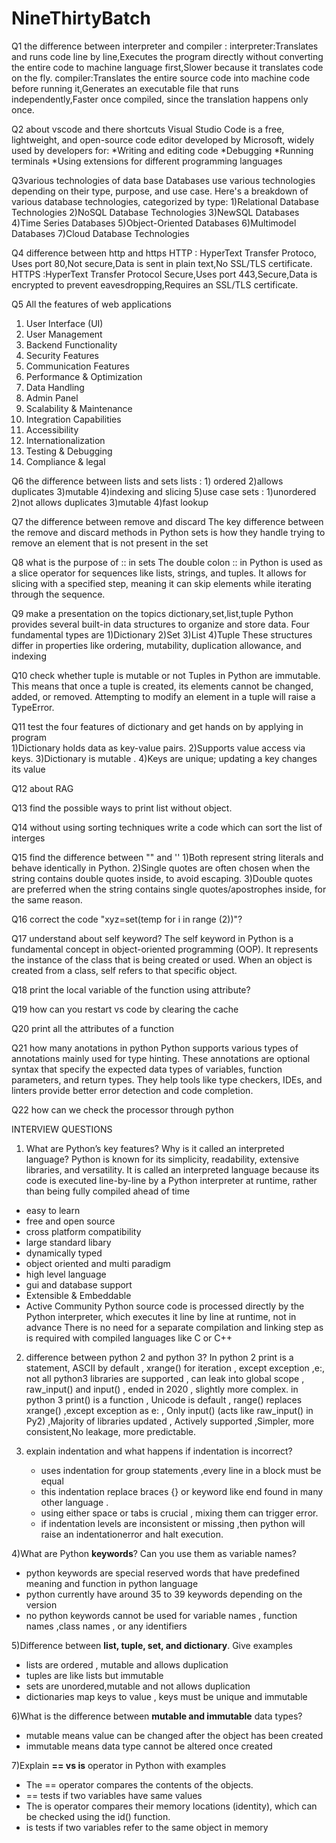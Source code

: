 # NineThirtyBatch

Q1 the difference between interpreter and compiler :
interpreter:Translates and runs code line by line,Executes the program directly without converting the entire code to machine language first,Slower because it translates code on the fly.
compiler:Translates the entire source code into machine code before running it,Generates an executable file that runs independently,Faster once compiled, since the translation happens only once.

Q2 about vscode and there shortcuts
Visual Studio Code is a free, lightweight, and open-source code editor developed by Microsoft, widely used by developers for:
*Writing and editing code
*Debugging
*Running terminals
*Using extensions for different programming languages

 Q3various technologies of data base
 Databases use various technologies depending on their type, purpose, and use case. Here's a breakdown of various database technologies, categorized by type:
1)Relational Database Technologies
2)NoSQL Database Technologies
3)NewSQL Databases
4)Time Series Databases
5)Object-Oriented Databases
6)Multimodel Databases
7)Cloud Database Technologies

Q4 difference between http and https
HTTP : HyperText Transfer Protoco, Uses port 80,Not secure,Data is sent in plain text,No SSL/TLS certificate.
HTTPS :HyperText Transfer Protocol Secure,Uses port 443,Secure,Data is encrypted to prevent eavesdropping,Requires an SSL/TLS certificate.

Q5 All the features of web applications
 1) User Interface (UI)
 2) User Management
 3) Backend Functionality
 4) Security Features
 5) Communication Features
 6) Performance & Optimization
 7) Data Handling
 8) Admin Panel
 9) Scalability & Maintenance
 10) Integration Capabilities
 11) Accessibility
 12) Internationalization
 13) Testing & Debugging
 14) Compliance & legal

Q6 the difference between lists and sets 
  lists :
    1) ordered
    2)allows duplicates
    3)mutable
    4)indexing and slicing
    5)use case
  sets :
    1)unordered
    2)not allows duplicates
    3)mutable
    4)fast lookup

Q7 the difference between remove and discard
   The key difference between the remove and discard methods in Python sets is how they handle trying to remove an element that is not present in the set

Q8 what is the purpose of :: in sets
   The double colon :: in Python is used as a slice operator for sequences like lists, strings, and tuples. It allows for slicing with a specified step, meaning it    can skip elements while iterating through the sequence.
   
Q9 make a presentation on the topics dictionary,set,list,tuple
   Python provides several built-in data structures to organize and store data. Four fundamental types are
   1)Dictionary
   2)Set
   3)List
   4)Tuple
  These structures differ in properties like ordering, mutability, duplication allowance, and indexing
  
Q10 check whether tuple is mutable or not
    Tuples in Python are immutable. This means that once a tuple is created, its elements cannot be changed, added, or removed. Attempting to modify an element in      a tuple will raise a TypeError.
    
Q11 test the four features of dictionary and get hands on by applying in program    
      1)Dictionary holds data as key-value pairs.
      2)Supports value access via keys.
      3)Dictionary is mutable .
      4)Keys are unique; updating a key changes its value
      
Q12 about RAG

Q13 find the possible ways to print list without object.

Q14 without using sorting techniques write a code which can sort the list of interges

Q15 find the difference between  "" and ''
     1)Both represent string literals and behave identically in Python.
     2)Single quotes are often chosen when the string contains double quotes inside, to avoid escaping.
     3)Double quotes are preferred when the string contains single quotes/apostrophes inside, for the same reason.
     
Q16 correct the code "xyz=set(temp for i in range (2))"?

Q17 understand about self keyword?
     The self keyword in Python is a fundamental concept in object-oriented programming (OOP). It represents the instance of the class that is being created or          used. When an object is created from a class, self refers to that specific object.
     
Q18 print the local variable of the function using attribute?

Q19 how can you restart vs code by clearing the cache

Q20 print all the attributes of a function

Q21 how many anotations in python
     Python supports various types of annotations mainly used for type hinting. These annotations are optional syntax that specify the expected data types of            variables, function parameters, and return types. They help tools like type checkers, IDEs, and linters provide better error detection and code completion.
     
Q22 how can we check the processor through python


   INTERVIEW QUESTIONS
   
   1) What are Python’s key features? Why is it called an interpreted language?
       Python is known for its simplicity, readability, extensive libraries, and versatility. It is called an interpreted language because its code is executed line-by-line by a Python interpreter at runtime, rather than being fully compiled ahead of time
   * easy to learn
   * free and open source
   * cross platform compatibility
   * large standard libary
   * dynamically typed
   * object oriented and multi paradigm
   * high level language
   * gui and database support
   * Extensible & Embeddable
   * Active Community
  Python source code is processed directly by the Python interpreter, which executes it line by line at runtime, not in advance
  There is no need for a separate compilation and linking step as is required with compiled languages like C or C++


2) difference between python 2 and python 3?
      In python 2 print is a statement, ASCII by default , xrange() for iteration , except exception ,e:,  not all python3 libraries are supported , can leak into global scope , raw_input() and input() , ended in 2020 , slightly more complex.
   in python 3 print() is a function , Unicode is default , range() replaces xrange() ,except exception as e: , Only input() (acts like raw_input() in Py2) ,Majority of libraries updated , Actively supported ,Simpler, more consistent,No leakage, more predictable.

3) explain indentation and what happens if indentation is incorrect?
   * uses indentation for group statements ,every line in a block must be equal
   * this indentation replace braces {} or keyword like end found in many other language .
   * using either space or tabs is crucial , mixing them can trigger error.
   * if indentation levels are inconsistent or missing ,then python will raise an indentationerror and halt execution.
   

4)What are Python **keywords**? Can you use them as variable names?
   * python keywords are special reserved words that have predefined meaning and function in python language
   * python currently have around 35 to 39 keywords depending on the version
   * no python keywords cannot be used for variable names , function names ,class names , or any identifiers

5)Difference between **list, tuple, set, and dictionary**. Give examples
  * lists are ordered , mutable and allows duplication 
  * tuples are like lists but immutable
  * sets are unordered,mutable and not allows duplication
  * dictionaries map keys to value , keys must be unique and immutable

6)What is the difference between **mutable and immutable** data types?
  * mutable means value can be changed after the object has been created 
  * immutable means data type cannot be altered once created 

7)Explain **== vs is** operator in Python with examples
  * The == operator compares the contents of the objects.
  * == tests if two variables have same values
  * The is operator compares their memory locations (identity), which can be checked using the id() function.
  * is tests if two variables refer to the same object in memory


